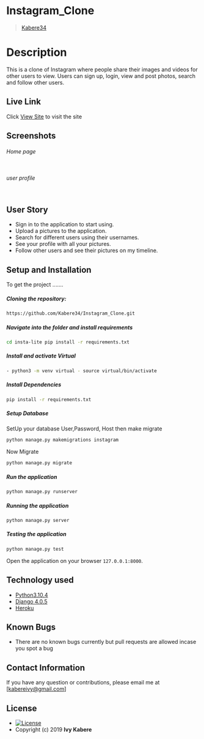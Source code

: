 # Instagram_Clone

>[Kabere34](https://github.com/Kabere34)

# Description
This is a clone of  Instagram where people share their  images and videos for other users to view.
Users can sign up, login, view and post photos, search and follow other users.
##  Live Link
 Click [View Site](https://insta-glam.herokuapp.com/)  to visit the site

## Screenshots
###### Home page

<img src="">

 ###### user profile
 <img src="">



## User Story

* Sign in to the application to start using.
* Upload a pictures to the application.
* Search for different users using their usernames.
* See your profile with all your pictures.
* Follow other users and see their pictures on my timeline.



## Setup and Installation
To get the project .......

##### Cloning the repository:
 ```bash
 https://github.com/Kabere34/Instagram_Clone.git
```
##### Navigate into the folder and install requirements
 ```bash
cd insta-lite pip install -r requirements.txt
```
##### Install and activate Virtual
 ```bash
- python3 -m venv virtual - source virtual/bin/activate
```
##### Install Dependencies
 ```bash
 pip install -r requirements.txt
```
 ##### Setup Database
  SetUp your database User,Password, Host then make migrate
 ```bash
python manage.py makemigrations instagram
 ```
 Now Migrate
 ```bash
 python manage.py migrate
```
##### Run the application
 ```bash
 python manage.py runserver
```
##### Running the application
 ```bash
 python manage.py server
```
##### Testing the application
 ```bash
 python manage.py test
```
Open the application on your browser `127.0.0.1:8000`.


## Technology used

* [Python3.10.4](https://www.python.org/)
* [Django 4.0.5](https://docs.djangoproject.com/en/2.2/)
* [Heroku](https://heroku.com)


## Known Bugs
* There are no known bugs currently but pull requests are allowed incase you spot a bug

## Contact Information
If you have any question or contributions, please email me at [kabereivy@gmail.com]

## License

* [![License](https://img.shields.io/packagist/l/loopline-systems/closeio-api-wrapper.svg)](https://github.com/Kabere34/Picture-Globe/blob/master/LICENSE)
* Copyright (c) 2019 **Ivy Kabere**
